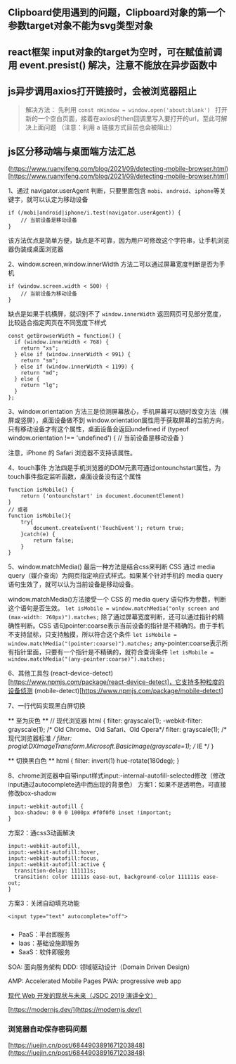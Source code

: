 
## Clipboard使用遇到的问题，Clipboard对象的第一个参数target对象不能为svg类型对象

## react框架 input对象的target为空时，可在赋值前调用 event.presist() 解决，注意不能放在异步函数中

## js异步调用axios打开链接时，会被浏览器阻止
>解决方法： 
    先利用 `const nWindow = window.open('about:blank') ` 打开新的一个空白页面，接着在axios的then回调里写入要打开的url，至此可解决上面问题
    （注意：利用 a 链接方式目前也会被阻止）


## js区分移动端与桌面端方法汇总
(https://www.ruanyifeng.com/blog/2021/09/detecting-mobile-browser.html)[https://www.ruanyifeng.com/blog/2021/09/detecting-mobile-browser.html]

1、通过 navigator.userAgent 判断，只要里面包含 `mobi`、`android`、`iphone`等关键字，就可以认定为移动设备
```
if (/mobi|android|iphone/i.test(navigator.userAgent)) {
    // 当前设备是移动设备
}
```
该方法优点是简单方便，缺点是不可靠，因为用户可修改这个字符串，让手机浏览器伪装成桌面浏览器

2、window.screen,window.innerWidth
方法二可以通过屏幕宽度判断是否为手机
```
if (window.screen.width < 500) {
    // 当前设备为移动设备
}
```
缺点是如果手机横屏，就识别不了
`window.innerWidth` 返回网页可见部分宽度，比较适合指定网页在不同宽度下样式
```
const getBrowserWidth = function() {
  if (window.innerWidth < 768) {
    return "xs";
  } else if (window.innerWidth < 991) {
    return "sm";
  } else if (window.innerWidth < 1199) {
    return "md";
  } else {
    return "lg";
  }
};
```
3、window.orientation
方法三是侦测屏幕放心，手机屏幕可以随时改变方法（横屏或竖屏），桌面设备做不到
window.orientation属性用于获取屏幕的当前方向，只有移动设备才有这个属性，桌面设备会返回undefined
if (typeof window.orientation !== 'undefined') {
  // 当前设备是移动设备 
}

注意，iPhone 的 Safari 浏览器不支持该属性。

4、touch事件
方法四是手机浏览器的DOM元素可通过ontounchstart属性，为touch事件指定监听函数，桌面设备没有这个属性
```
function isMobile() {
    return ('ontounchstart' in document.documentElement)
}
// 或者
function isMobile(){
    try{
        document.createEvent('TouchEvent'); return true;
    }catch(e) {
        return false;
    }
}
```

5、window.matchMedia()
最后一种方法是结合css来判断
CSS 通过 media query（媒介查询）为网页指定响应式样式。如果某个针对手机的 media query 语句生效了，就可以认为当前设备是移动设备。

window.matchMedia()方法接受一个 CSS 的 media query 语句作为参数，判断这个语句是否生效。
`let isMobile = window.matchMedia("only screen and (max-width: 760px)").matches;`
除了通过屏幕宽度判断，还可以通过指针的精确性判断。CSS 语句pointer:coarse表示当前设备的指针是不精确的。由于手机不支持鼠标，只支持触摸，所以符合这个条件
`let isMobile = window.matchMedia("(pointer:coarse)").matches;`
any-pointer:coarse表示所有指针里面，只要有一个指针是不精确的，就符合查询条件
`let isMobile = window.matchMedia("(any-pointer:coarse)").matches;`

6、其他工具包
 (react-device-detect)[https://www.npmjs.com/package/react-device-detect]，它支持多种粒度的设备侦测
 (mobile-detect)[https://www.npmjs.com/package/mobile-detect]


7、一行代码实现黑白屏切换

** 至为灰色 **
// 现代浏览器
html {
  filter: grayscale(1);
  -webkit-filter: grayscale(1); /* Old Chrome、Old Safari、Old Opera*/
  filter: grayscale(1); /* 现代浏览器标准 */
  filter: progid:DXImageTransform.Microsoft.BasicImage(grayscale=1); /* IE */
}

** 切换黑白色 **
html {
  filter: invert(1) hue-rotate(180deg);
}


8、chrome浏览器中自带input样式input:-internal-autofill-selected修改（修改input通过autocomplete选中而出现的背景色）
方案1：如果不是透明色，可直接修改box-shadow
```
input:-webkit-autofill {
  box-shadow: 0 0 0 1000px #f0f0f0 inset !important;
}
```

方案2：通css3动画解决
```
input:-webkit-autofill,
input:-webkit-autofill:hover,
input:-webkit-autofill:focus,
input:-webkit-autofill:active {
  transition-delay: 111111s;
  transition: color 11111s ease-out, background-color 111111s ease-out;
}
```
方案3：关闭自动填充功能
```
<input type="text" autocomplete="off">
```


### 
* PaaS：平台即服务
* Iaas：基础设施即服务
* SaaS：软件即服务


SOA: 面向服务架构
DDD: 领域驱动设计（Domain Driven Design）

AMP: Accelerated Mobile Pages
PWA: progressive web app

[现代 Web 开发的现状与未来（JSDC 2019 演讲全文）](https://zhuanlan.zhihu.com/p/88616149)

[https://modernjs.dev/](https://modernjs.dev/)


### 浏览器自动保存密码问题
[https://juejin.cn/post/6844903891671203848](https://juejin.cn/post/6844903891671203848)
